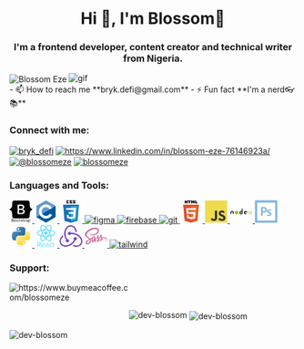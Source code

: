 <h1 align="center">Hi 👋, I'm Blossom🌸</h1>
<h3 align="center">I'm a frontend developer, content creator and technical writer from Nigeria.</h3>
<img align="center" src="https://camo.githubusercontent.com/48ec00ed4c84e771db4a1db90b56352923a8d644452a32b434d68e97006c9337/68747470733a2f2f63686b736b696c6c732e636f6d2f77702d636f6e74656e742f75706c6f6164732f323032302f30342f504e432d416e696d617465642d42616e6e6572732e676966" alt="Blossom Eze" height="30" width="100" />

<img src="https://media.giphy.com/media/hpXdHPfFI5wTABdDx9/giphy.gif" alt="gif" width="400" align="right"  />
- 📫 How to reach me **bryk.defi@gmail.com**
- ⚡ Fun fact **I'm a nerd👓📚**

<h3 align="left">Connect with me:</h3>
<p align="left">
<a href="https://twitter.com/bryk_defi" target="blank"><img align="center" src="https://shorturl.at/gtHT8" alt="bryk_defi" height="30" width="40" /></a>
<a href="https://linkedin.com/in/https://www.linkedin.com/in/blossom-eze-76146923a/" target="blank"><img align="center" src="https://shorturl.at/ipDHX" alt="https://www.linkedin.com/in/blossom-eze-76146923a/" height="30" width="40" /></a>
<a href="https://hashnode.com/@blossomeze" target="blank"><img align="center" src="https://shorturl.at/txI19" alt="@blossomeze" height="30" width="40" /></a>
<a href="https://www.leetcode.com/blossomeze" target="blank"><img align="center" src="https://shorturl.at/ruxJN" alt="blossomeze" height="30" width="40" /></a>
</p>

<h3 align="left">Languages and Tools:</h3>
<p align="left"> <a href="https://getbootstrap.com" target="_blank" rel="noreferrer"> <img src="https://raw.githubusercontent.com/devicons/devicon/master/icons/bootstrap/bootstrap-plain-wordmark.svg" alt="bootstrap" width="40" height="40"/> </a> <a href="https://www.cprogramming.com/" target="_blank" rel="noreferrer"> <img src="https://raw.githubusercontent.com/devicons/devicon/master/icons/c/c-original.svg" alt="c" width="40" height="40"/> </a> <a href="https://www.w3schools.com/css/" target="_blank" rel="noreferrer"> <img src="https://raw.githubusercontent.com/devicons/devicon/master/icons/css3/css3-original-wordmark.svg" alt="css3" width="40" height="40"/> </a> <a href="https://www.figma.com/" target="_blank" rel="noreferrer"> <img src="https://www.vectorlogo.zone/logos/figma/figma-icon.svg" alt="figma" width="40" height="40"/> </a> <a href="https://firebase.google.com/" target="_blank" rel="noreferrer"> <img src="https://www.vectorlogo.zone/logos/firebase/firebase-icon.svg" alt="firebase" width="40" height="40"/> </a> <a href="https://git-scm.com/" target="_blank" rel="noreferrer"> <img src="https://www.vectorlogo.zone/logos/git-scm/git-scm-icon.svg" alt="git" width="40" height="40"/> </a> <a href="https://www.w3.org/html/" target="_blank" rel="noreferrer"> <img src="https://raw.githubusercontent.com/devicons/devicon/master/icons/html5/html5-original-wordmark.svg" alt="html5" width="40" height="40"/> </a> <a href="https://developer.mozilla.org/en-US/docs/Web/JavaScript" target="_blank" rel="noreferrer"> <img src="https://raw.githubusercontent.com/devicons/devicon/master/icons/javascript/javascript-original.svg" alt="javascript" width="40" height="40"/> </a> <a href="https://nodejs.org" target="_blank" rel="noreferrer"> <img src="https://raw.githubusercontent.com/devicons/devicon/master/icons/nodejs/nodejs-original-wordmark.svg" alt="nodejs" width="40" height="40"/> </a> <a href="https://www.photoshop.com/en" target="_blank" rel="noreferrer"> <img src="https://raw.githubusercontent.com/devicons/devicon/master/icons/photoshop/photoshop-line.svg" alt="photoshop" width="40" height="40"/> </a> <a href="https://www.python.org" target="_blank" rel="noreferrer"> <img src="https://raw.githubusercontent.com/devicons/devicon/master/icons/python/python-original.svg" alt="python" width="40" height="40"/> </a> <a href="https://reactjs.org/" target="_blank" rel="noreferrer"> <img src="https://raw.githubusercontent.com/devicons/devicon/master/icons/react/react-original-wordmark.svg" alt="react" width="40" height="40"/> </a> <a href="https://redux.js.org" target="_blank" rel="noreferrer"> <img src="https://raw.githubusercontent.com/devicons/devicon/master/icons/redux/redux-original.svg" alt="redux" width="40" height="40"/> </a> <a href="https://sass-lang.com" target="_blank" rel="noreferrer"> <img src="https://raw.githubusercontent.com/devicons/devicon/master/icons/sass/sass-original.svg" alt="sass" width="40" height="40"/> </a> <a href="https://tailwindcss.com/" target="_blank" rel="noreferrer"> <img src="https://www.vectorlogo.zone/logos/tailwindcss/tailwindcss-icon.svg" alt="tailwind" width="40" height="40"/> </a> </p>

<h3 align="left">Support:</h3>
<p><a href="https://www.buymeacoffee.com/https://www.buymeacoffee.com/blossomeze"> <img align="left" src="https://cdn.buymeacoffee.com/buttons/v2/default-yellow.png" height="50" width="210" alt="https://www.buymeacoffee.com/blossomeze" /></a></p><br><br>

<p><img align="left" src="https://github-readme-stats.vercel.app/api/top-langs?username=dev-blossom&show_icons=true&locale=en&layout=compact" alt="dev-blossom" /></p>

<p>&nbsp;<img align="center" src="https://github-readme-stats.vercel.app/api?username=dev-blossom&show_icons=true&locale=en" alt="dev-blossom" /></p>

<p><img align="center" src="https://github-readme-streak-stats.herokuapp.com/?user=dev-blossom&" alt="dev-blossom" /></p>
